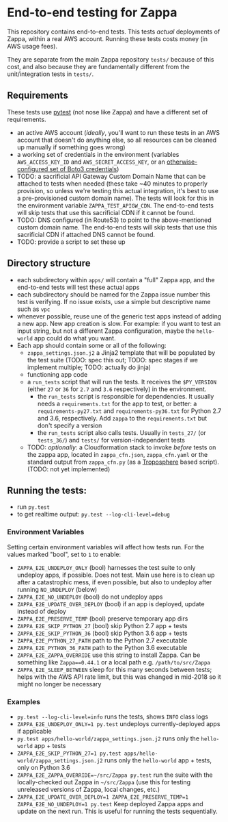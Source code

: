 # End-to-end testing for Zappa

This repository contains end-to-end tests. This tests *actual* deployments of Zappa, within a real AWS account. Running these tests costs money (in AWS usage fees).

They are separate from the main Zappa repository `tests/` because of this cost, and also because they are fundamentally different from the unit/integration tests in `tests/`.


## Requirements

These tests use [pytest](https://pytest.org/) (not nose like Zappa) and have a different set of requirements.

- an active AWS account (*ideally*, you'll want to run these tests in an AWS account that doesn't do anything else, so all resources can be cleaned up manually if something goes wrong)
- a working set of credentials in the environment (variables `AWS_ACCESS_KEY_ID` and `AWS_SECRET_ACCESS_KEY`, or an [otherwise-configured set of Boto3 credentials](https://boto3.readthedocs.io/en/latest/guide/configuration.html))
- TODO: a sacrificial API Gateway Custom Domain Name that can be attached to tests when needed (these take ~40 minutes to properly provision, so unless we're testing this actual integration, it's best to use a pre-provisioned custom domain name). The tests will look for this in the environment variable `ZAPPA_TEST_APIGW_CDN`. The end-to-end tests will skip tests that use this sacrificial CDN if it cannot be found.
- TODO: DNS configured (in Route53) to point to the above-mentioned custom domain name. The end-to-end tests will skip tests that use this sacrificial CDN if attached DNS cannot be found.
- TODO: provide a script to set these up


## Directory structure

- each subdirectory within `apps/` will contain a "full" Zappa app, and the end-to-end tests will test these actual apps
- each subdirectory should be named for the Zappa issue number this test is verifying. If no issue exists, use a simple but descriptive name such as `vpc`
- whenever possible, reuse une of the generic test apps instead of adding a new app. New app creation is slow. For example: if you want to test an input string, but not a different Zappa configuration, maybe the `hello-world` app could do what you want.
- Each app should contain some or all of the following:
  - `zappa_settings.json.j2` a Jinja2 template that will be populated by the test suite (TODO: spec this out; TODO: spec stages if we implement multiple; TODO: actually do jinja)
  - functioning app code
  - a `run_tests` script that will run the tests. It receives the `$PY_VERSION` (either `27` or `36` for `2.7` and `3.6` respectively) in the environment.
    - the `run_tests` script is responsible for dependencies. It usually needs  a `requirements.txt` for the app to test, or better: a `requirements-py27.txt` and `requirements-py36.txt` for Python 2.7 and 3.6, respectively. Add `zappa` to the `requirements.txt` but don't specify a version
    - the `run_tests` script also calls tests. Usually in `tests_27/` (or `tests_36/`) and `tests/` for version-independent tests
  - TODO: *optionally*: a Cloudformation stack to invoke *before* tests on the zappa app, located in `zappa_cfn.json`, `zappa_cfn.yaml` or the standard output from `zappa_cfn.py` (as a [Troposphere](https://github.com/cloudtools/troposphere) based script). (TODO: not yet implemented)


## Running the tests:

  - run `py.test`
  - to get realtime output: `py.test --log-cli-level=debug`


### Environment Variables

Setting certain environment variables will affect how tests run. For the values marked "bool", set to `1` to enable:

- `ZAPPA_E2E_UNDEPLOY_ONLY` (bool) harnesses the test suite to only undeploy apps, if possible. Does not test. Main use here is to clean up after a catastrophic mess, if even possible, but also to undeploy after running `NO_UNDEPLOY` (below)
- `ZAPPA_E2E_NO_UNDEPLOY` (bool) do not undeploy apps
- `ZAPPA_E2E_UPDATE_OVER_DEPLOY` (bool) if an app is deployed, update instead of deploy
- `ZAPPA_E2E_PRESERVE_TEMP` (bool) preserve temporary app dirs
- `ZAPPA_E2E_SKIP_PYTHON_27` (bool) skip Python 2.7 app + tests
- `ZAPPA_E2E_SKIP_PYTHON_36` (bool) skip Python 3.6 app + tests
- `ZAPPA_E2E_PYTHON_27_PATH` path to the Python 2.7 executable
- `ZAPPA_E2E_PYTHON_36_PATH` path to the Python 3.6 executable
- `ZAPPA_E2E_ZAPPA_OVERRIDE` use this string to install Zappa. Can be something like `Zappa==0.44.1` or a local path e.g. `/path/to/src/Zappa`
- `ZAPPA_E2E_SLEEP_BETWEEN` sleep for this many seconds between tests; helps with the AWS API rate limit, but this was changed in mid-2018 so it might no longer be necessary

### Examples

- `py.test --log-cli-level=info` runs the tests, shows `INFO` class logs
- `ZAPPA_E2E_UNDEPLOY_ONLY=1 py.test` undeploys currently-deployed apps if applicable
- `py.test apps/hello-world/zappa_settings.json.j2` runs only the `hello-world` app + tests
- `ZAPPA_E2E_SKIP_PYTHON_27=1 py.test apps/hello-world/zappa_settings.json.j2` runs only the `hello-world` app + tests, only on Python 3.6
- `ZAPPA_E2E_ZAPPA_OVERRIDE=~/src/Zappa py.test` run the suite with the locally-checked out Zappa in `~/src/Zappa` (use this for testing unreleased versions of Zappa, local changes, etc.)
- `ZAPPA_E2E_UPDATE_OVER_DEPLOY=1 ZAPPA_E2E_PRESERVE_TEMP=1 ZAPPA_E2E_NO_UNDEPLOY=1 py.test` Keep deployed Zappa apps and update on the next run. This is useful for running the tests sequentially.
